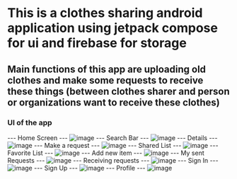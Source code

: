 # This is a clothes sharing android application using jetpack compose for ui and firebase for storage
## Main functions of this app are uploading old clothes and make some requests to receive these things (between clothes sharer and person or organizations want to receive these clothes)
### UI of the app
--- Home Screen ---
![image](https://github.com/user-attachments/assets/f9b68b44-f04f-4810-a870-0aa5842960c6)
--- Search Bar ---
![image](https://github.com/user-attachments/assets/44c74b29-85e2-4cf5-b5dd-1ac0b9d9656c)
--- Details ---
![image](https://github.com/user-attachments/assets/0a4e13f1-ad34-4e3a-bbb9-d03b099601a7)
--- Make a request ---
![image](https://github.com/user-attachments/assets/cbde8209-0eff-4cfc-82dd-3a92016a792c)
--- Shared List ---
![image](https://github.com/user-attachments/assets/b9a521b3-c49e-4eae-a584-166709a9fe34)
--- Favorite List --- 
![image](https://github.com/user-attachments/assets/49ff7e0c-45f1-4507-96ba-cb8bf5410efb)
--- Add new item ---
![image](https://github.com/user-attachments/assets/c1109e4e-28b5-4d49-b203-703694c93805)
--- My sent Requests ---
![image](https://github.com/user-attachments/assets/09764386-8811-4601-8f81-ea42b0a299b7)
--- Receiving requests ---
![image](https://github.com/user-attachments/assets/7e39cb27-572b-4587-9df7-56f0c5d460af)
--- Sign In ---
![image](https://github.com/user-attachments/assets/d17c01bd-fa26-4ccd-8946-751ce1522c9d)
--- Sign Up ---
![image](https://github.com/user-attachments/assets/b9117717-0cce-4253-ba92-f600f8445286)
--- Profile ---
![image](https://github.com/user-attachments/assets/dd7f5d30-2c09-4cf1-85ce-1aed6ce560b9)
